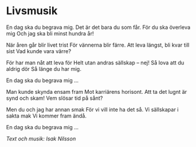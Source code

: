 # Livsmusik
En dag ska du begrava mig.
Det är det bara du som får.
För du ska överleva mig
Och jag ska bli minst hundra år!

När åren går blir livet trist
För vännerna blir färre.
Att leva längst, bli kvar till sist
Vad kunde vara värre?

För har man nåt att leva för
Helt utan andras sällskap – nej!
Så lova att du aldrig dör
Så länge du har mig.

En dag ska du begrava mig ...

Man kunde skynda ensam fram
Mot karriärens horisont.
Att ta det lugnt är synd och skam!
Vem slösar tid på sånt?

Men du och jag har annan smak
För vi vill inte ha det så.
Vi sällskapar i sakta mak
Vi kommer fram ändå.

En dag ska du begrava mig ...

*Text och musik: Isak Nilsson*
